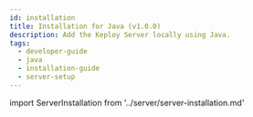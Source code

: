 ```yaml
---
id: installation
title: Installation for Java (v1.0.0)
description: Add the Keploy Server locally using Java.
tags:
  - developer-guide
  - java
  - installation-guide
  - server-setup
---
```


import ServerInstallation from '../server/server-installation.md'

<ServerInstallation/>
